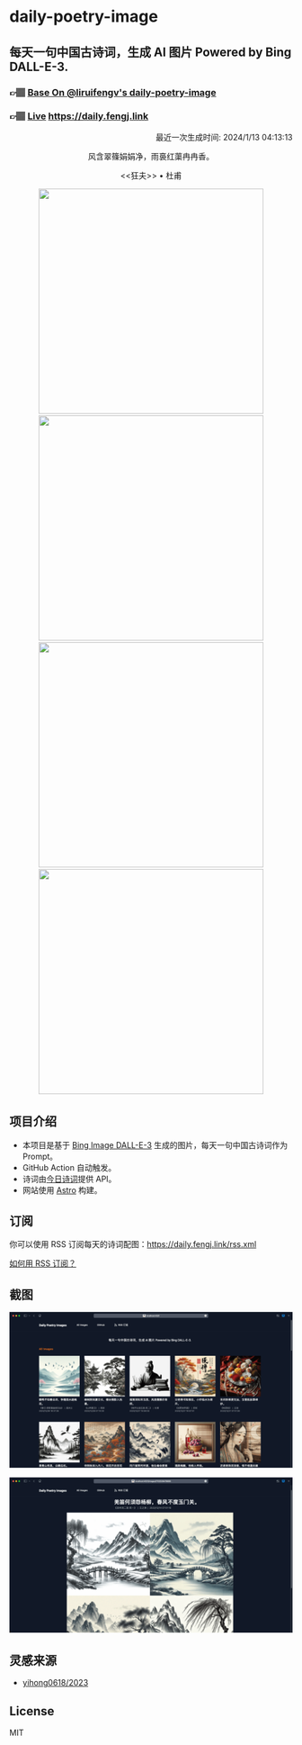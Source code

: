 
# daily-poetry-image

## 每天一句中国古诗词，生成 AI 图片 Powered by Bing DALL-E-3.

### 👉🏽 [Base On @liruifengv's daily-poetry-image](https://github.com/liruifengv/daily-poetry-image)

### 👉🏽 [Live](https://daily.fengj.link) https://daily.fengj.link

<p align="right">
  最近一次生成时间: 2024/1/13 04:13:13
</p>
<p align="center">
风含翠篠娟娟净，雨裛红蕖冉冉香。
</p>
<p align="center">
<<狂夫>> • 杜甫
</p>
<p align="center">
<img src="https://tse2.mm.bing.net/th/id/OIG.3iSOO1npjb29pUzPFbfP" height="400" width="400" />
<img src="https://tse2.mm.bing.net/th/id/OIG.Soy9q2Zn626O7w5xaCRG" height="400" width="400" />
<img src="https://tse1.mm.bing.net/th/id/OIG.E2ht6FmyfBiKIU98T.av" height="400" width="400" />
<img src="https://tse2.mm.bing.net/th/id/OIG.E7sgyeuPyTPBEVacwSV3" height="400" width="400" />
</p>

## 项目介绍

-   本项目是基于 [Bing Image DALL-E-3](https://www.bing.com/images/create) 生成的图片，每天一句中国古诗词作为 Prompt。
-   GitHub Action 自动触发。
-   诗词由[今日诗词](https://www.jinrishici.com/)提供 API。
-   网站使用 [Astro](https://astro.build) 构建。

## 订阅

你可以使用 RSS 订阅每天的诗词配图：https://daily.fengj.link/rss.xml

[如何用 RSS 订阅？](https://zhuanlan.zhihu.com/p/55026716)

## 截图

![图片列表](./screenshots/Snipaste_2023-12-28_21-00-26.png)

![图片详情](./screenshots/Snipaste_2023-12-28_21-00-53.png)

## 灵感来源

-   [yihong0618/2023](https://github.com/yihong0618/2023)

## License

MIT

